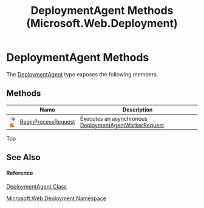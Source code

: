 ﻿---
title: DeploymentAgent Methods (Microsoft.Web.Deployment)
TOCTitle: DeploymentAgent Methods
ms:assetid: Methods.T:Microsoft.Web.Deployment.DeploymentAgent
ms:mtpsurl: https://msdn.microsoft.com/en-us/library/microsoft.web.deployment.deploymentagent_methods(v=VS.90)
ms:contentKeyID: 20208803
ms.date: 05/02/2012
mtps_version: v=VS.90
---

# DeploymentAgent Methods

The [DeploymentAgent](deploymentagent-class-microsoft-web-deployment.md) type exposes the following members.

## Methods

<table>
<thead>
<tr class="header">
<th> </th>
<th>Name</th>
<th>Description</th>
</tr>
</thead>
<tbody>
<tr class="odd">
<td><img src="images/Dd565996.pubmethod(en-us,VS.90).gif" title="Public method" alt="Public method" /><img src="images/Dd565979.static(en-us,VS.90).gif" title="Static member" alt="Static member" /></td>
<td><a href="deploymentagent-beginprocessrequest-method-microsoft-web-deployment.md">BeginProcessRequest</a></td>
<td>Executes an asynchronous <a href="deploymentagentworkerrequest-class-microsoft-web-deployment.md">DeploymentAgentWorkerRequest</a>.</td>
</tr>
</tbody>
</table>


Top

## See Also

#### Reference

[DeploymentAgent Class](deploymentagent-class-microsoft-web-deployment.md)

[Microsoft.Web.Deployment Namespace](microsoft-web-deployment-namespace.md)

